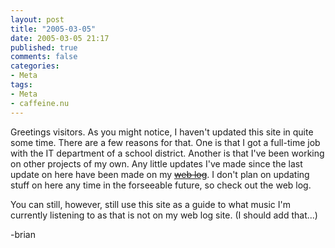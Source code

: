 ```yaml
---
layout: post
title: "2005-03-05"
date: 2005-03-05 21:17
published: true
comments: false
categories:
- Meta
tags:
- Meta
- caffeine.nu
---
```

Greetings visitors.  As you might notice, I haven't updated this site in quite some time.  There are a few reasons for that.  One is that I got a full-time job with the IT department of a school district.  Another is that I've been working on other projects of my own.  Any little updates I've made since the last update on here have been made on my [<strike>web log</strike>](http://www.lebwog.com/genetik/).  I don't plan on updating stuff on here any time in the forseeable future, so check out the web log.

You can still, however, still use this site as a guide to what music I'm currently listening to as that is not on my web log site. (I should add that...)

-brian
